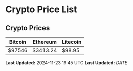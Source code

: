 # Crypto Price List

## Crypto Prices
| Bitcoin | Ethereum | Litecoin |
| ------- | -------- | -------- |
| $97546 | $3413.24 | $98.95 |
**Last Updated:** 2024-11-23 19:45 UTC
**Last Updated:** $DATE$
